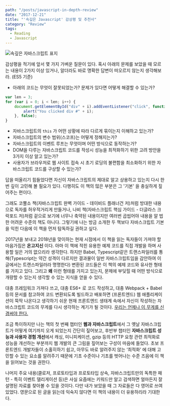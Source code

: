 ```yaml
---
path: "/posts/javascript-in-depth-review"
date: "2017-12-21"
title: "'속깊은 Javascript' 감상평 및 추천사"
category: "Review"
tags:
  - Reading
  - Javascript
---
```


![속깊은 자바스크립트 표지](https://cl.ly/2c1k0h132v3U/%E1%84%89%E1%85%A9%E1%86%A8%E1%84%80%E1%85%B5%E1%87%81%E1%84%8B%E1%85%B3%E1%86%AB_%E1%84%8C%E1%85%A1%E1%84%87%E1%85%A1%E1%84%89%E1%85%B3%E1%84%8F%E1%85%B3%E1%84%85%E1%85%B5%E1%86%B8%E1%84%90%E1%85%B3_cover.jpg)

감상평을 적기에 앞서 몇 가지 가벼운 질문이 있다. 혹시 아래의 문제를 보았을 때 모르는 내용이 2가지 이상 있거나, 알더라도 바로 명확한 답변이 떠오르지 않는지 생각해보라. (ES5 기준)

- 아래의 코드는 무엇이 잘못되었는가? 문제가 있다면 어떻게 해결할 수 있는가?

```javascript
var len = 3;
for (var i = 0; i < len; i++) {
	document.getElementById("div" + i).addEventListener("click", function() {
		alert("You clicked div #" + i);
	}, false);
}
```

- 자바스크립트의  `this` 가 어떤 상황에 따라 다르게 묶이는지 이해하고 있는가?
- 자바스크립트의 변수 범위(스코프)는 어떻게 정해지는가?
- 자바스크립트의 이벤트 루프는 무엇이며 어떤 방식으로 동작하는가?
- DOM을 다루는 자바스크립트 코드를 작성시 성능을 최적화하기 위한 고려 방안을 3가지 이상 알고 있는가?
- 사용자가 브라우저로 웹 사이트 접속 시 초기 로딩의 불편함을 최소화하기 위한 자바스크립트 코드를 구상할 수 있는가?

답을 떠올리기 힘들었다면 자신이 자바스크립트의 제대로 알고 상용하고 있는지 다시 한번 깊이 고민해 볼 필요가 있다. 다행히도 이 책의 많은 부분은 그 '기본' 을 충실하게 짚어주는 편이다.

그래도 코뿔소 책(자바스크립트 완벽 가이드 - 데이비드 플래너건 저)처럼 방대한 내용으로 독자를 허우적거리게 만들거나, 나비 책(자바스크립트 핵심 가이드 - 더글라스 크락포드 저)처럼 겉으로 보기에 너무나 축약된 내용이지만 여러번 곱씹어야 내용을 알 법한 어려운 수준의 책도 아니다.
그렇기에 나는 방금 소개한 두 책보다 자바스크립트 기본을 익힌 다음에 이 책을 먼저 탐독하길 권하고 싶다.

2017년을 보내고 2018년을 맞이하는 현재 시점에서 이 책을 읽는 독자들이 가져야 할 마음가짐은 **온고지신** 이다.
아마 이 책에 적힌 유용한 예제 코드를 직접 개발을 하며 사용할 일은 거의 없으리라 생각한다.
하지만 Babel, Typescript같은 트랜스파일러를 통해(Typescript는 약간 성격이 다르지만 결과물이 일반 자바스크립트임을 감안하여 이 글에서는 트랜스파일러라 명명한다) 변환된 코드들은 이 책의 예제 코드와 유사한 형태를 가지고 있다.
그리고 **왜** 이런 형태를 가지고 있는지, 문제에 부딪힐 때 어떤 방식으로 개량할 수 있는지 생각할 수 있는 지식을 얻을 수 있다.

대충 프레임워크 가져다 쓰고, 대충 ES6+ 로 코드 작성하고, 대충 Webpack + Babel 등의 문서를 참고하여 코드 변환되도록 빌드하고 배포하면 (프론트엔드) 웹 애플리케이션이 뚝딱 나온다고 생각하기 쉬운 현재 프론트엔드 생태계 속에서
자신이 작성하는 자바스크립트 코드의 무게를 다시 생각하는 계기가 될 것이다. [우리는 언제나 이 무게를 신경써야 한다.](https://medium.com/dev-channel/the-cost-of-javascript-84009f51e99e)

조금 특이하지만 나는 책의 첫 번째 챕터인 **웹과 자바스크립트**에서 그 옛날 자바스크립트가 어떻게 여기까지 오게 되었는지 간단히 짚어보고,
후반부 챕터인 **자바스크립트 성능과 사용자 경험 개선**에서 캐싱, 미니피케이션, gzip 등의 HTTP 요청 관련 최적화로 성능을 개선하는 부분까지 웹 개발의 큰 그림을 짚어보는 구성이 마음에 들었다.
초보 프론트엔드 개발자들이 소홀히하기 쉽고, 아무도 바로 알려주지 않는 ‘최적화’ 에 대해 고민할 수 있는 요소를 알려주기 때문에 기초 수준이나 기초를 벗어나는 수준 즈음에 이 책을 읽어보는 것을 권한다.

나머지 주요 내용(클로저, 프로토타입과 프로토타입 상속, 자바스크립트만의 독특한 패턴 - 특히 이벤트 델리게이션 등)은 사실 요즘에는 키워드만 알고 검색하면 얼마든지 잘 설명된 자료를 찾아볼 수 있을 것이다.
다만 내가 보았을 때 그 자료들은 다 영어로 쓰여있었다. 영문으로 된 글을 읽는데 익숙지 않다면 이 책의 내용이 더 유용하리라 기대한다.